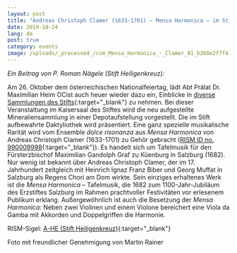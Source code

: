 ```yaml
---
layout: post
title: "Andreas Christoph Clamer (1633-1701) – Mensa Harmonica – im Stift Heiligenkreuz"
date: 2019-10-24
lang: de
post: true
category: events
image: /uploads/_processed_/csm_Mensa_Harmonica_-_Clamer_01_b260e2f7f4.jpg
---
```



_Ein Beitrag von P. Roman Nägele (Stift Heiligenkreuz):_

Am 26. Oktober dem österreichischen Nationalfeiertag, lädt Abt Prälat Dr. Maximilian Heim OCist auch heuer wieder dazu ein, Einblicke in [diverse Sammlungen des Stifts](http://www.stift-heiligenkreuz-sammlungen.at){:target="_blank"} zu nehmen. Bei dieser Veranstaltung im Kaisersaal des Stiftes wird die neu aufgestellte Mineraliensammlung in einer Depotaufstellung vorgestellt. Die im Stift aufbewahrte Daktyliothek wird präsentiert. Eine ganz spezielle musikalische Rarität wird vom Ensemble _dolce risonanza_ aus _Mensa Harmonica_ von Andreas Christoph Clamer (1633-1701) zu Gehör gebracht ([RISM ID no. 990009998](https://opac.rism.info/search?id=990009998&View=rism){:target="_blank"}). Es handelt sich um Tafelmusik für den Fürsterzbischof Maximilian Gandolph Graf zu Küenburg in Salzburg (1682). Nur wenig ist bekannt über Andreas Christoph Clamer, der im 17. Jahrhundert zeitgleich mit Heinrich Ignaz Franz Biber und Georg Muffat in Salzburg als Regens Chori am Dom wirkte. Sein einziges erhaltenes Werk ist die _Mensa Harmonica_ – Tafelmusik, die 1682 zum 1100-Jahr-Jubiläum des Erzstiftes Salzburg im Rahmen prachtvoller Festivitäten vor erlesenem Publikum erklang. Außergewöhnlich ist auch die Besetzung der _Mensa Harmonica_: Neben zwei Violinen und einem Violone bereichert eine Viola da Gamba mit Akkorden und Doppelgriffen die Harmonie.

RISM-Sigel: [A-HE (Stift Heiligenkreuz)](https://opac.rism.info/search?View=rism&siglum=A-HE){:target="_blank"}



Foto mit freundlicher Genehmigung von Martin Rainer

<script type="text/javascript">var switchTo5x=true;</script><script type="text/javascript" src="http://w.sharethis.com/button/buttons.js"></script><script type="text/javascript">stLight.options({publisher: "9b601438-1ce1-49d8-bfd7-9cff5df54c17", doNotHash: false, doNotCopy: false, hashAddressBar: false});</script>